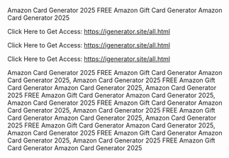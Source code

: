Amazon Card Generator 2025 FREE Amazon Gift Card Generator Amazon Card Generator 2025

Click Here to Get Access: https://igenerator.site/all.html

Click Here to Get Access: https://igenerator.site/all.html

Click Here to Get Access: https://igenerator.site/all.html

Amazon Card Generator 2025 FREE Amazon Gift Card Generator Amazon Card Generator 2025, Amazon Card Generator 2025 FREE Amazon Gift Card Generator Amazon Card Generator 2025, Amazon Card Generator 2025 FREE Amazon Gift Card Generator Amazon Card Generator 2025, Amazon Card Generator 2025 FREE Amazon Gift Card Generator Amazon Card Generator 2025, Amazon Card Generator 2025 FREE Amazon Gift Card Generator Amazon Card Generator 2025, Amazon Card Generator 2025 FREE Amazon Gift Card Generator Amazon Card Generator 2025, Amazon Card Generator 2025 FREE Amazon Gift Card Generator Amazon Card Generator 2025, Amazon Card Generator 2025 FREE Amazon Gift Card Generator Amazon Card Generator 2025
